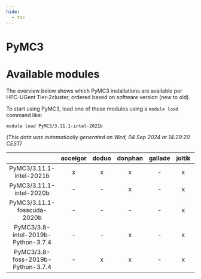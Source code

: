```yaml
---
hide:
  - toc
---
```


PyMC3
=====

# Available modules


The overview below shows which PyMC3 installations are available per HPC-UGent Tier-2cluster, ordered based on software version (new to old).

To start using PyMC3, load one of these modules using a `module load` command like:

```shell
module load PyMC3/3.11.1-intel-2021b
```

*(This data was automatically generated on Wed, 04 Sep 2024 at 14:29:20 CEST)*  

| |accelgor|doduo|donphan|gallade|joltik|shinx|skitty|
| :---: | :---: | :---: | :---: | :---: | :---: | :---: | :---: |
|PyMC3/3.11.1-intel-2021b|x|x|x|-|x|-|x|
|PyMC3/3.11.1-intel-2020b|-|-|x|-|x|-|x|
|PyMC3/3.11.1-fosscuda-2020b|-|-|-|-|x|-|-|
|PyMC3/3.8-intel-2019b-Python-3.7.4|-|-|x|-|x|-|x|
|PyMC3/3.8-foss-2019b-Python-3.7.4|-|x|x|-|x|-|x|
